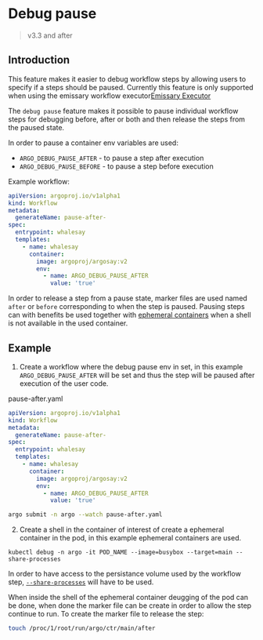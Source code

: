 # Debug pause

> v3.3  and after

## Introduction

This feature makes it easier to debug workflow steps by allowing users to specify if a steps should be paused. Currently this feature is only supported when using the emissary workflow executor[Emissary Executor](workflow-executors.md#emissary-emissary)

The `debug pause` feature makes it possible to pause individual workflow steps for debugging before, after or both and then release the steps from the paused state. 

In order to pause a container env variables are used: 
- `ARGO_DEBUG_PAUSE_AFTER` - to pause a step after execution 
- `ARGO_DEBUG_PAUSE_BEFORE` - to pause a step before execution

Example workflow:

```yaml
apiVersion: argoproj.io/v1alpha1
kind: Workflow
metadata:
  generateName: pause-after-
spec:
  entrypoint: whalesay
  templates:
    - name: whalesay
      container:
        image: argoproj/argosay:v2
        env:
          - name: ARGO_DEBUG_PAUSE_AFTER
            value: 'true'
```

In order to release a step from a pause state,  marker files are used named `after` or `before` corresponding to when the step is paused. Pausing steps can with benefits be used together with [ephemeral containers](https://kubernetes.io/docs/concepts/workloads/pods/ephemeral-containers/) when a shell is not available in the used container. 

## Example

1) Create a workflow where the debug pause env in set, in this example `ARGO_DEBUG_PAUSE_AFTER` will be set and thus the step will be paused after execution of the user code. 

pause-after.yaml
```yaml
apiVersion: argoproj.io/v1alpha1
kind: Workflow
metadata:
  generateName: pause-after-
spec:
  entrypoint: whalesay
  templates:
    - name: whalesay
      container:
        image: argoproj/argosay:v2
        env:
          - name: ARGO_DEBUG_PAUSE_AFTER
            value: 'true'
```

```bash 
argo submit -n argo --watch pause-after.yaml
```

2) Create a shell in the container of interest of create a ephemeral container in the pod, in this example ephemeral containers are used. 

```
kubectl debug -n argo -it POD_NAME --image=busybox --target=main --share-processes
```

In order to have access to the persistance volume used by the workflow step,  [`--share-processes`](https://kubernetes.io/docs/tasks/configure-pod-container/share-process-namespace/) will have to be used. 

When inside the shell of the ephemeral container deugging of the pod can be done, when done the marker file can be create in order to allow the step continue to run. To create the marker file to release the step:

```bash
touch /proc/1/root/run/argo/ctr/main/after
```
